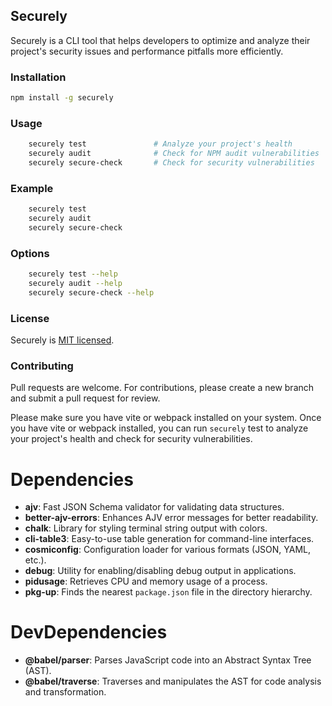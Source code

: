 ## Securely     
Securely is a CLI tool that helps developers to optimize and analyze their project's security issues and performance pitfalls more efficiently.

### Installation
```bash
npm install -g securely
```

### Usage
```bash
    securely test               # Analyze your project's health
    securely audit              # Check for NPM audit vulnerabilities
    securely secure-check       # Check for security vulnerabilities
```

### Example
```bash
    securely test
    securely audit
    securely secure-check
```

### Options
```bash
    securely test --help
    securely audit --help
    securely secure-check --help
```

### License

Securely is [MIT licensed](./LICENSE).

### Contributing

Pull requests are welcome. For contributions, please create a new branch and submit a pull request for review.

Please make sure you have vite or webpack installed on your system. 
Once you have vite or webpack installed, you can run `securely` test to analyze your project's health and check for security vulnerabilities.


# Dependencies

- **ajv**: Fast JSON Schema validator for validating data structures.
- **better-ajv-errors**: Enhances AJV error messages for better readability.
- **chalk**: Library for styling terminal string output with colors.
- **cli-table3**: Easy-to-use table generation for command-line interfaces.
- **cosmiconfig**: Configuration loader for various formats (JSON, YAML, etc.).
- **debug**: Utility for enabling/disabling debug output in applications.
- **pidusage**: Retrieves CPU and memory usage of a process.
- **pkg-up**: Finds the nearest `package.json` file in the directory hierarchy.

# DevDependencies

- **@babel/parser**: Parses JavaScript code into an Abstract Syntax Tree (AST).
- **@babel/traverse**: Traverses and manipulates the AST for code analysis and transformation.


